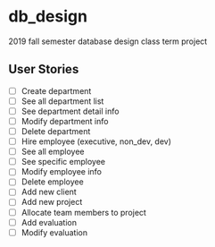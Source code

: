 # db_design

2019 fall semester database design class term project

## User Stories

- [ ] Create department
- [ ] See all department list
- [ ] See department detail info
- [ ] Modify department info
- [ ] Delete department
- [ ] Hire employee (executive, non_dev, dev)
- [ ] See all employee
- [ ] See specific employee
- [ ] Modify employee info
- [ ] Delete employee
- [ ] Add new client
- [ ] Add new project
- [ ] Allocate team members to project
- [ ] Add evaluation
- [ ] Modify evaluation
